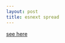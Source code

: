 ```yaml
---
layout: post
title: esnext spread
---
```


[see here](https://medium.com/@jackiepark_45481/esnext-spread-4079fc3154a1#.40wgiu8e9)
